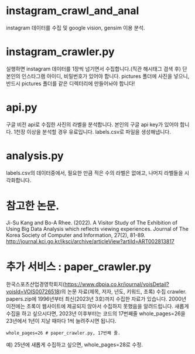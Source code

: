 # instagram_crawl_and_anal
instagram 데이터를 수집 및 google vision, gensim 이용 분석.

# instagram_crawler.py
실행하면 instagram 데이터를 1장씩 넘기면서 수집합니다.(직관 해시태그 검색 후) 
단 본인의 인스타그램 아이디, 비밀번호가 있어야 합니다. 
pictures 폴더에 사진을 넣으니, 반드시 pictures 폴더를 같은 디렉터리에 만들어놔야 합니다!

# api.py
구글 비전 api로 수집한 사진의 라벨을 분석합니다. 
본인의 구글 api key가 있어야 합니다. 
1천장 이상을 분석할 경우 유료입니다. 
labels.csv로 파일을 생성해냅니다. 

# analysis.py
labels.csv의 데이터중에서, 
필요한 만큼 적은 수의 라벨은 없애고, 
나머지 라벨들을 시각화합니다. 

# 참고한 논문.
Ji-Su Kang and Bo-A Rhee. (2022). A Visitor Study of The Exhibition of Using Big Data Analysis which reflects viewing experiences. Journal of The Korea Society of Computer and Information, 27(2), 81-89. 
http://journal.kci.go.kr/jksci/archive/articleView?artiId=ART002813817

# 추가 서비스 : paper_crawler.py
한국스포츠산업경영학회지(https://www.dbpia.co.kr/journal/voisDetail?voisId=VOIS00726518)의 논문 자료(제목, 저자, 년도, 키워드, 초록) 수집 crawler.
papers.zip에 1996년부터 최신(2023년 3호)까지 수집한 자료가 있습니다. 2000년 이전에는 초록이 웹사이트에 제공되지 않아서 수집하지 못했음을 알려드립니다. 
새롭게 수집을 하고 싶으시다면, 2023년 이후부터는 코드의 17번째줄 whole_pages=26을 23년에서 1년이 지날 때마다 1씩 늘려주시면 됩니다.

```
whole_pages=26 # paper_crawler.py, 17번째 줄.
```

예) 25년에 새롭게 수집하고 싶으면, whole_pages=28로 수정.
